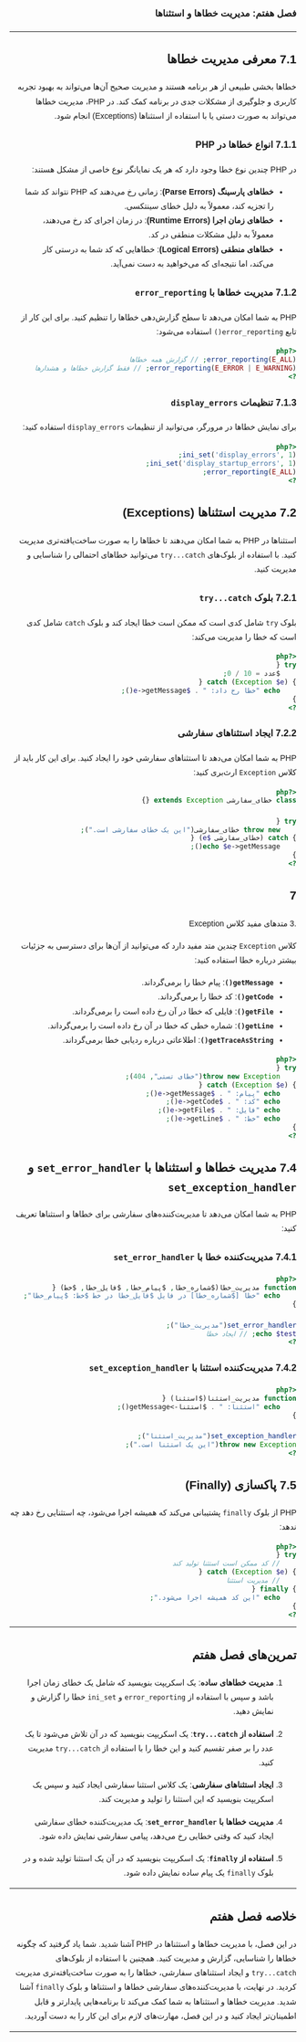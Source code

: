 



<div dir="rtl" style="font-family: 'Vazir', sans-serif; line-height: 1.8;">


### فصل هفتم: مدیریت خطاها و استثناها

---

## 7.1 معرفی مدیریت خطاها

خطاها بخشی طبیعی از هر برنامه هستند و مدیریت صحیح آن‌ها می‌تواند به بهبود تجربه کاربری و جلوگیری از مشکلات جدی در برنامه کمک کند. در PHP، مدیریت خطاها می‌تواند به صورت دستی یا با استفاده از استثناها (Exceptions) انجام شود.

### 7.1.1 انواع خطاها در PHP

در PHP چندین نوع خطا وجود دارد که هر یک نمایانگر نوع خاصی از مشکل هستند:

- **خطاهای پارسینگ (Parse Errors)**: زمانی رخ می‌دهند که PHP نتواند کد شما را تجزیه کند، معمولاً به دلیل خطای سینتکسی.
- **خطاهای زمان اجرا (Runtime Errors)**: در زمان اجرای کد رخ می‌دهند، معمولاً به دلیل مشکلات منطقی در کد.
- **خطاهای منطقی (Logical Errors)**: خطاهایی که کد شما به درستی کار می‌کند، اما نتیجه‌ای که می‌خواهید به دست نمی‌آید.

### 7.1.2 مدیریت خطاها با `error_reporting`

PHP به شما امکان می‌دهد تا سطح گزارش‌دهی خطاها را تنظیم کنید. برای این کار از تابع `error_reporting()` استفاده می‌شود:

```php
<?php
error_reporting(E_ALL); // گزارش همه خطاها
error_reporting(E_ERROR | E_WARNING); // فقط گزارش خطاها و هشدارها
?>
```

### 7.1.3 تنظیمات `display_errors`

برای نمایش خطاها در مرورگر، می‌توانید از تنظیمات `display_errors` استفاده کنید:

```php
<?php
ini_set('display_errors', 1);
ini_set('display_startup_errors', 1);
error_reporting(E_ALL);
?>
```

## 7.2 مدیریت استثناها (Exceptions)

استثناها در PHP به شما امکان می‌دهند تا خطاها را به صورت ساخت‌یافته‌تری مدیریت کنید. با استفاده از بلوک‌های `try...catch` می‌توانید خطاهای احتمالی را شناسایی و مدیریت کنید.

### 7.2.1 بلوک `try...catch`

بلوک `try` شامل کدی است که ممکن است خطا ایجاد کند و بلوک `catch` شامل کدی است که خطا را مدیریت می‌کند:

```php
<?php
try {
    $عدد = 10 / 0;
} catch (Exception $e) {
    echo "خطا رخ داد: " . $e->getMessage();
}
?>
```

### 7.2.2 ایجاد استثناهای سفارشی

PHP به شما امکان می‌دهد تا استثناهای سفارشی خود را ایجاد کنید. برای این کار باید از کلاس `Exception` ارث‌بری کنید:

```php
<?php
class خطای_سفارشی extends Exception {}

try {
    throw new خطای_سفارشی("این یک خطای سفارشی است.");
} catch (خطای_سفارشی $e) {
    echo $e->getMessage();
}
?>
```

## 7

.3 متدهای مفید کلاس Exception

کلاس `Exception` چندین متد مفید دارد که می‌توانید از آن‌ها برای دسترسی به جزئیات بیشتر درباره خطا استفاده کنید:

- **`getMessage()`**: پیام خطا را برمی‌گرداند.
- **`getCode()`**: کد خطا را برمی‌گرداند.
- **`getFile()`**: فایلی که خطا در آن رخ داده است را برمی‌گرداند.
- **`getLine()`**: شماره خطی که خطا در آن رخ داده است را برمی‌گرداند.
- **`getTraceAsString()`**: اطلاعاتی درباره ردیابی خطا برمی‌گرداند.

```php
<?php
try {
    throw new Exception("خطای تستی", 404);
} catch (Exception $e) {
    echo "پیام: " . $e->getMessage();
    echo "کد: " . $e->getCode();
    echo "فایل: " . $e->getFile();
    echo "خط: " . $e->getLine();
}
?>
```

## 7.4 مدیریت خطاها و استثناها با `set_error_handler` و `set_exception_handler`

PHP به شما امکان می‌دهد تا مدیریت‌کننده‌های سفارشی برای خطاها و استثناها تعریف کنید:

### 7.4.1 مدیریت‌کننده خطا با `set_error_handler`

```php
<?php
function مدیریت_خطا($شماره_خطا, $پیام_خطا, $فایل_خطا, $خط) {
    echo "خطا [$شماره_خطا] در فایل $فایل_خطا در خط $خط: $پیام_خطا";
}

set_error_handler("مدیریت_خطا");
echo $test; // ایجاد خطا
?>
```

### 7.4.2 مدیریت‌کننده استثنا با `set_exception_handler`

```php
<?php
function مدیریت_استثنا($استثنا) {
    echo "استثنا: " . $استثنا->getMessage();
}

set_exception_handler("مدیریت_استثنا");
throw new Exception("این یک استثنا است.");
?>
```

## 7.5 پاکسازی (Finally)

PHP از بلوک `finally` پشتیبانی می‌کند که همیشه اجرا می‌شود، چه استثنایی رخ دهد چه ندهد:

```php
<?php
try {
    // کد ممکن است استثنا تولید کند
} catch (Exception $e) {
    // مدیریت استثنا
} finally {
    echo "این کد همیشه اجرا می‌شود.";
}
?>
```

---

## تمرین‌های فصل هفتم

1. **مدیریت خطاهای ساده**: یک اسکریپت بنویسید که شامل یک خطای زمان اجرا باشد و سپس با استفاده از `error_reporting` و `ini_set` خطا را گزارش و نمایش دهید.

2. **استفاده از `try...catch`**: یک اسکریپت بنویسید که در آن تلاش می‌شود تا یک عدد را بر صفر تقسیم کنید و این خطا را با استفاده از `try...catch` مدیریت کنید.

3. **ایجاد استثناهای سفارشی**: یک کلاس استثنا سفارشی ایجاد کنید و سپس یک اسکریپت بنویسید که این استثنا را تولید و مدیریت کند.

4. **مدیریت خطاها با `set_error_handler`**: یک مدیریت‌کننده خطای سفارشی ایجاد کنید که وقتی خطایی رخ می‌دهد، پیامی سفارشی نمایش داده شود.

5. **استفاده از `finally`**: یک اسکریپت بنویسید که در آن یک استثنا تولید شده و در بلوک `finally` یک پیام ساده نمایش داده شود.

---

## خلاصه فصل هفتم

در این فصل، با مدیریت خطاها و استثناها در PHP آشنا شدید. شما یاد گرفتید که چگونه خطاها را شناسایی، گزارش و مدیریت کنید. همچنین با استفاده از بلوک‌های `try...catch` و ایجاد استثناهای سفارشی، خطاها را به صورت ساخت‌یافته‌تری مدیریت کردید. در نهایت، با مدیریت‌کننده‌های سفارشی خطاها و استثناها و بلوک `finally` آشنا شدید. مدیریت خطاها و استثناها به شما کمک می‌کند تا برنامه‌هایی پایدارتر و قابل اطمینان‌تر ایجاد کنید و در این فصل، مهارت‌های لازم برای این کار را به دست آوردید.

---
</div>
